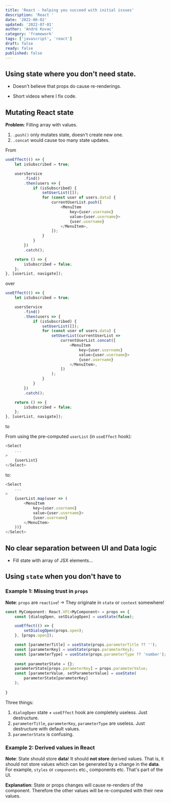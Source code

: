 ```yaml
---
title: 'React - helping you succeed with initial issues'
description: 'React '
date: '2022-06-02'
updated: '2022-07-01'
author: 'André Kovac'
category: 'framework'
tags: ['javascript', 'react']
draft: false
ready: false
published: false
---
```


## Using state where you don't need state.

- Doesn't believe that props do cause re-renderings.

- Short videos where I fix code.


## Mutating React state

**Problem**: Filling array with values.

1. `.push()` only mutates state, doesn't create new one.
2. `.concat` would cause too many state updates.


From

```ts
useEffect(() => {
    let isSubscribed = true;

    usersService
        .find()
        .then(users => {
            if (isSubscribed) {
                setUserList([]);
                for (const user of users.data) {
                    currentUserList.push([
                        <MenuItem
                            key={user.username}
                            value={user.username}>
                            {user.username}
                        </MenuItem>,
                    ]);
                }
            }
        })
        .catch();

    return () => {
        isSubscribed = false;
    };
}, [userList, navigate]);
```

over
	
```ts
useEffect(() => {
    let isSubscribed = true;

    usersService
        .find()
        .then(users => {
            if (isSubscribed) {
                setUserList([]);
                for (const user of users.data) {
                    setUserList(currentUserList =>
                        currentUserList.concat([
                            <MenuItem
                                key={user.username}
                                value={user.username}>
                                {user.username}
                            </MenuItem>,
                        ])
                    );
                }
            }
        })
        .catch();

    return () => {
        isSubscribed = false;
    };
}, [userList, navigate]);
```

to


From using the pre-computed `userList` (in `useEffect` hook):

```ts
<Select
	...
>
    {userList}
</Select>
```

to:

```ts
<Select
	...
>
	{userList.map(user => (
	    <MenuItem
	        key={user.username}
	        value={user.username}>
	        {user.username}
	    </MenuItem>
	))}
</Select>
```

## No clear separation between **UI** and **Data logic**

- Fill state with array of JSX elements...


## Using `state` when you don't have to

### Example 1: Missing trust in `props`

**Note**: `props` are `reactive`! -> They originate in `state` or `context` somewhere!

```ts
const MyComponent: React.VFC<MyComponent> = props => {
    const [dialogOpen, setDialogOpen] = useState(false);

	useEffect(() => {
        setDialogOpen(props.open);
    }, [props.open]);

	const [parameterTitle] = useState(props.parameterTitle ?? '');
	const [parameterKey] = useState(props.parameterKey);
	const [parameterType] = useState(props.parameterType ?? 'number');
	
	const parameterState = {};
	parameterState[props.parameterKey] = props.parameterValue;
	const [parameterValue, setParameterValue] = useState(
	    parameterState[parameterKey]
	);
	
}
```

Three things:

1. `dialogOpen` state + `useEffect` hook are completely useless. Just destructure.
2. `parameterTitle`, `parameterKey`, `parameterType` are useless. Just destructure with default values.
3. `parameterState` is confusing.


### Example 2: Derived values in React

**Note**: State should store **data**! It should **not store** derived values. That is, it should not store values which can be generated by a change in the **data**. For example, `styles` or `components` etc., components etc. That's part of the UI.

**Explanation**: State or props changes will cause re-renders of the component. Therefore the other values will be re-computed with their new values.